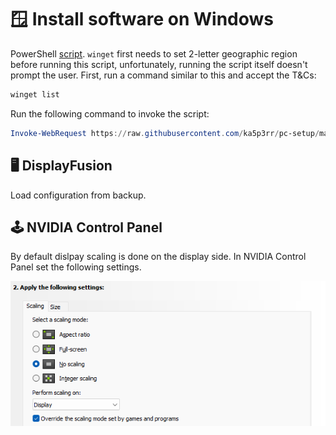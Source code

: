 # 🪟 Install software on Windows

PowerShell [script](/install-tools/windows/setup-script.ps1). `winget` first needs to set 2-letter geographic region before running this script, unfortunately, running the script itself doesn't prompt the user. First, run a command similar to this and accept the T&Cs:

```powershell
winget list
```

Run the following command to invoke the script:

```powershell
Invoke-WebRequest https://raw.githubusercontent.com/ka5p3rr/pc-setup/main/install-tools/windows/setup-script.ps1 | Invoke-Expression
```

## 🖥️ DisplayFusion

Load configuration from backup.

## 🕹️ NVIDIA Control Panel

By default dislpay scaling is done on the display side. In NVIDIA Control Panel set the following settings.

![Nvidia Control Panel screenshot](NVIDIA_Control_Panel_scaling.png)
